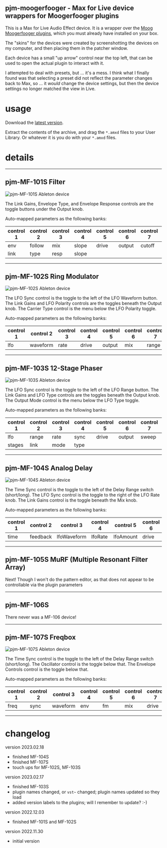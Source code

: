 pjm-moogerfooger - Max for Live device wrappers for Moogerfooger plugins
--------------------------------------------------------------------------------

This is a Max for Live Audio Effect device. It is a wrapper over the [Moog
Moogerfooger plugins], which you must already have installed on your box.

The "skins" for the devices were created by screenshotting the devices on
my computer, and then placing them in the patcher window.  

Each device has a small "up arrow" control near the top left, that can
be used to open the actual plugin to interact with it.

I attempted to deal with presets, but ... it's a mess.  I think what I
finally found was that selecting a preset did not reflect the parameter
changes back to Max, so ... it *would* change the device settings, but
then the device settings no longer matched the view in Live.

[Moog Moogerfooger plugins]: https://www.moogmusic.com/products/moogerfooger-effects-plug-ins


usage
================================================================================

Download the [latest version](https://github.com/pmuellr/pjm-moogerfooger/archive/refs/heads/main.zip).

Extract the contents of the archive, and drag the `*.amxd` files to your 
User Library.  Or whatever it is you do with your `*.amxd` files.

details
================================================================================

--------------------------------------------------------------------------------

pjm-MF-101S Filter
--------------------------------------------------------------------------------

![pjm-MF-101S Ableton device](./images/pjm-MF-101S.png)

The Link Gains, Envelope Type, and Envelope Response controls are the
toggle buttons under the Output knob.

<!--
VST parameter number, parameter names, with associated Moog name:

| param  | pjm name | Moog name |
| ------ | -------- | --------- |
|    2   | drive    | Drive |
|    3   | output   | Output Level |
|    4   | link     | Link Gains |
|    5   | env      | Envelope Amount |
|    6   | follow   | Follow Rate |
|    7   | mix      | Mix |
|    8   | cutoff   | Cutoff |
|    9   | slope    | Slope |
|   10   | res      | Resonance |
|   11   | type     | Envelope Type |
|   12   | resp     | Envelope Response |
-->

Auto-mapped parameters as the following banks:

| control 1   | control 2     | control 3    | control 4   | control 5     | control 6   | control 7     | control 8  |   
|-------------|---------------|--------------|-------------|---------------|-------------|---------------|-------------
| env         | follow        | mix          | slope       | drive         | output      | cutoff        | res        |
| link        | type          | resp         | slope       |               |             |               |            |

--------------------------------------------------------------------------------

pjm-MF-102S Ring Modulator
--------------------------------------------------------------------------------

![pjm-MF-102S Ableton device](./images/pjm-MF-102S.png)

The LFO Sync control is the toggle to the left of the LFO Waveform
button. The Link Gains and LFO Polarity controls are the toggles beneath
the Output knob.  The Carrier Type control is the menu below the LFO
Polarity toggle.

<!--
VST parameter number, parameter names, with associated Moog name:

| param  | pjm name | Moog name |
| ------ | -------- | --------- |
|      2 | drive    | Drive |
|      3 | output   | Output Level |
|      4 | link     | Link Gains |
|      5 | lfo      | LFO Amount |
|      6 | waveform | LFO Waveform |
|      7 | rate     | LFO Rate |
|      8 | sync     | LFO Sync |
|      9 | mix      | Mix |
|     10 | range    | Frequency Range |
|     11 | freq     | Frequency |
|     12 | carrier  | Carrier Type |
|     13 | polarity | LFO Polarity |
-->

Auto-mapped parameters as the following banks:

| control 1   | control 2     | control 3    | control 4   | control 5     | control 6   | control 7     | control 8  |   
|-------------|---------------|--------------|-------------|---------------|-------------|---------------|-------------
| lfo         | waveform      | rate         | drive       | output        | mix         | range         | freq       |

--------------------------------------------------------------------------------

pjm-MF-103S 12-Stage Phaser
--------------------------------------------------------------------------------

![pjm-MF-103S Ableton device](./images/pjm-MF-103S.png)

The LFO Sync control is the toggle to the left of the LFO Range
button. The Link Gains and LFO Type controls are the toggles beneath
the Output knob.  The Output Mode control is the menu below the LFO
Type toggle.

<!--
VST parameter number, parameter names, with associated Moog name:

| param  | pjm name | Moog name |
| ------ | -------- | --------- |
|      2 | drive    | Drive |
|      3 | output   | Output Level |
|      4 | link     | Link Gains |
|      5 | lfo      | LFO Amount |
|      6 | range    | LFO Range |
|      7 | rate     | LFO Rate |
|      8 | sync     | LFO Sync |
|      9 | sweep    | Sweep |
|     10 | stages   | Stages |
|     11 | res      | Resonance |
|     12 | mode     | Output Mode |
|     13 | type     | LFO Type |
-->

Auto-mapped parameters as the following banks:

| control 1   | control 2     | control 3    | control 4   | control 5     | control 6   | control 7     | control 8  |   
|-------------|---------------|--------------|-------------|---------------|-------------|---------------|-------------
| lfo         | range         | rate         | sync        | drive         | output      | sweep         | res        |
| stages      | link          | mode         | type        |               |             |               |            |

--------------------------------------------------------------------------------

pjm-MF-104S Analog Delay
--------------------------------------------------------------------------------

![pjm-MF-104S Ableton device](./images/pjm-MF-104S.png)

The Time Sync control is the toggle to the left of the Delay Range
switch (short/long). The LFO Sync control is the toggle to the right of
the LFO Rate knob. The Link Gains control is the toggle beneath
the Mix knob.

<!--
VST parameter number, parameter names, with associated Moog name:

| param  | pjm name      | Moog name |
| ------ | ------------- | --------- |
|      2 | drive         |  Drive              
|      3 | output        |  Output Level                     
|      4 | link          |  Link Gains                   
|      5 | mix           |  Mix            
|      6 | time          |  Time             
|      7 | range         |  Range              
|      8 | feedback      |  Feedback                 
|      9 | delaySync     |  Delay Sync                   
|     10 | lfoWaveform   |  LFO Waveform                     
|     11 | lfoRate       |  LFO Rate                 
|     12 | lfoAmount     |  LFO Amount                   
|     13 | lfoSync       |  LFO Sync                 
|     14 | delayType     |  Delay Type                   
|     15 | tone          |  Tone             
|     16 | timing        |  Timing               
|     17 | lfoPolarity   |  LFO Polarity                     
|     18 | bypassMode    |  Bypass Mode                    
|     19 | feedbackMode  |  Feedback Mode                      
-->

Auto-mapped parameters as the following banks:

| control 1   | control 2     | control 3    | control 4   | control 5     | control 6   | control 7     | control 8  |   
|-------------|---------------|--------------|-------------|---------------|-------------|---------------|-------------
| time        | feedback      | lfoWaveform  | lfoRate     | lfoAmount     | drive       | output        | mix        |

--------------------------------------------------------------------------------

pjm-MF-105S MuRF (Multiple Resonant Filter Array)
--------------------------------------------------------------------------------

Next! Though I won't do the pattern editor, as that does not appear to be
controllable via the plugin parameters

--------------------------------------------------------------------------------

pjm-MF-106S 
--------------------------------------------------------------------------------

There never was a MF-106 device!

--------------------------------------------------------------------------------


pjm-MF-107S Freqbox
--------------------------------------------------------------------------------

![pjm-MF-107S Ableton device](./images/pjm-MF-107S.png)

The Time Sync control is the toggle to the left of the Delay Range
switch (short/long). The Oscillator control is the toggle below that. The 
Envelope Controls control is the toggle below that.

<!--
VST parameter number, parameter names, with associated Moog name:

| param  | pjm name      | Moog name |
| ------ | ------------- | --------- |
|      2 | drive         |  Drive
|      3 | output        |  Output Level
|      4 | link          |  Link Gains
|      5 | freq          |  Frequency
|      6 | sync          |  Sync
|      7 | waveform      |  Waveform
|      8 | env           |  Envelope Amount
|      9 | fm            |  FM Amount
|     10 | mix           |  Mix
|     11 | osc           |  Oscillator
|     12 | envControls   |  Envelope Controls
-->

Auto-mapped parameters as the following banks:

| control 1   | control 2     | control 3    | control 4   | control 5     | control 6   | control 7     | control 8  |   
|-------------|---------------|--------------|-------------|---------------|-------------|---------------|-------------
| freq        | sync          | waveform     | env         | fm            | mix         | drive         | output     |

--------------------------------------------------------------------------------

changelog
================================================================================

version 2023.02.18

- finished MF-104S
- finished MF-107S
- touch ups for MF-102S, MF-103S

version 2023.02.17

- finished MF-103S
- plugin names changed, or `vst~` changed; plugin names updated so they load
- added version labels to the plugins; will I remember to update? :-)

version 2022.12.03

- finished MF-101S and MF-102S

version 2022.11.30

- initial version